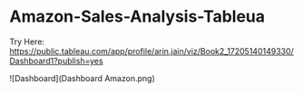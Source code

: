 # Amazon-Sales-Analysis-Tableua

Try Here:
https://public.tableau.com/app/profile/arin.jain/viz/Book2_17205140149330/Dashboard1?publish=yes



![Dashboard](Dashboard Amazon.png)
